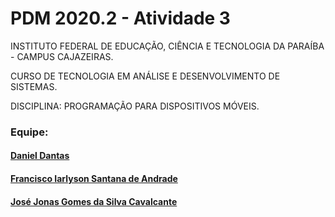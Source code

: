 # PDM 2020.2 - Atividade 3

INSTITUTO FEDERAL DE EDUCAÇÃO, CIÊNCIA E TECNOLOGIA DA PARAÍBA - CAMPUS CAJAZEIRAS.

CURSO DE TECNOLOGIA EM ANÁLISE E DESENVOLVIMENTO DE SISTEMAS.

DISCIPLINA: PROGRAMAÇÃO PARA DISPOSITIVOS MÓVEIS.

### Equipe:

#### [Daniel Dantas](https://github.com/daniel-dantas)

#### [Francisco Iarlyson Santana de Andrade](https://github.com/Iarlyson)

#### [José Jonas Gomes da Silva Cavalcante](https://github.com/Jonas-Gomes)
